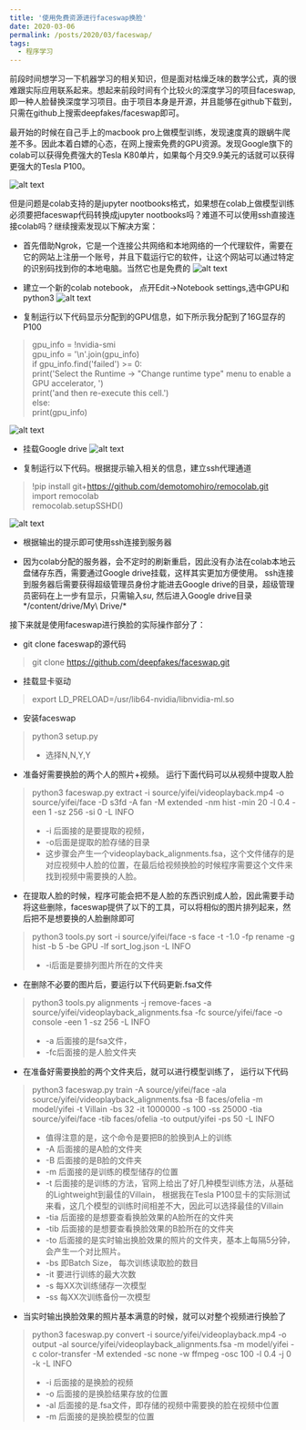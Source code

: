 ```yaml
---
title: '使用免费资源进行faceswap换脸'
date: 2020-03-06
permalink: /posts/2020/03/faceswap/
tags:
  - 程序学习
---
```

前段时间想学习一下机器学习的相关知识，但是面对枯燥乏味的数学公式，真的很难跟实际应用联系起来。想起来前段时间有个比较火的深度学习的项目faceswap,即一种人脸替换深度学习项目。由于项目本身是开源，并且能够在github下载到，只需在github上搜索deepfakes/faceswap即可。

最开始的时候在自己手上的macbook pro上做模型训练，发现速度真的跟蜗牛爬差不多。因此本着白嫖的心态，在网上搜索免费的GPU资源。发现Google旗下的colab可以获得免费强大的Tesla K80单片，如果每个月交9.9美元的话就可以获得更强大的Tesla P100。

![alt text](https://github.com/jinleiphys/notes/blob/master/faceswap/gpu.jpeg?raw=true)

但是问题是colab支持的是jupyter nootbooks格式，如果想在colab上做模型训练必须要把faceswap代码转换成jupyter nootbooks吗？难道不可以使用ssh直接连接colab吗？继续搜索发现以下解决方案：

 - 首先借助Ngrok，它是一个连接公共网络和本地网络的一个代理软件，需要在它的网站上注册一个账号，并且下载运行它的软件，让这个网站可以通过特定的识别码找到你的本地电脑。当然它也是免费的
![alt text](https://github.com/jinleiphys/notes/blob/master/faceswap/ngrok.jpeg?raw=true)

 - 建立一个新的colab notebook， 点开Edit->Notebook settings,选中GPU和python3
![alt text](https://github.com/jinleiphys/notes/blob/master/faceswap/notebook_setting.jpeg?raw=true)

 - 复制运行以下代码显示分配到的GPU信息，如下所示我分配到了16G显存的P100
> gpu_info = !nvidia-smi   
 gpu_info = '\n'.join(gpu_info)   
 if gpu_info.find('failed') >= 0:    
   print('Select the Runtime → "Change runtime type" menu to enable a GPU accelerator, ')   
   print('and then re-execute this cell.')  
 else:  
   print(gpu_info)   

 ![alt text](https://github.com/jinleiphys/notes/blob/master/faceswap/gpu_info.jpeg?raw=true)

 - 挂载Google drive
 ![alt text](https://github.com/jinleiphys/notes/blob/master/faceswap/google_drive.jpeg?raw=true)

 - 复制运行以下代码。根据提示输入相关的信息，建立ssh代理通道

> !pip install git+https://github.com/demotomohiro/remocolab.git    
> import remocolab    
> remocolab.setupSSHD()

![alt text](https://github.com/jinleiphys/notes/blob/master/faceswap/colab.jpeg?raw=true)

 - 根据输出的提示即可使用ssh连接到服务器

 - 因为colab分配的服务器，会不定时的刷新重启，因此没有办法在colab本地云盘储存东西，需要通过Google drive挂载，这样其实更加方便使用。 ssh连接到服务器后需要获得超级管理员身份才能进去Google drive的目录，超级管理员密码在上一步有显示，只需输入*su*, 然后进入Google drive目录*/content/drive/My\ Drive/*


接下来就是使用faceswap进行换脸的实际操作部分了：

 - git clone faceswap的源代码

  >git clone https://github.com/deepfakes/faceswap.git

 - 挂载显卡驱动
  >export LD_PRELOAD=/usr/lib64-nvidia/libnvidia-ml.so

 - 安装faceswap
  >python3 setup.py
  > - 选择N,N,Y,Y

 - 准备好需要换脸的两个人的照片+视频。 运行下面代码可以从视频中提取人脸
 > python3 faceswap.py extract -i source/yifei/videoplayback.mp4 -o source/yifei/face -D s3fd -A fan -M extended -nm hist -min 20 -l 0.4 -een 1 -sz 256 -si 0 -L INFO
   >- -i 后面接的是要提取的视频，
   >- -o后面是提取的脸存储的目录
   >- 这步骤会产生一个videoplayback_alignments.fsa，这个文件储存的是对应视频中人脸的位置，在最后给视频换脸的时候程序需要这个文件来找到视频中需要换的人脸。

 - 在提取人脸的时候，程序可能会把不是人脸的东西识别成人脸，因此需要手动将这些删除，faceswap提供了以下的工具，可以将相似的图片排列起来，然后把不是想要换的人脸删除即可
 >python3 tools.py sort -i source/yifei/face -s face -t -1.0 -fp rename -g hist -b 5 -be GPU -lf sort_log.json -L INFO
   >- -i后面是要排列图片所在的文件夹

 - 在删除不必要的图片后，要运行以下代码更新.fsa文件
 >python3 tools.py alignments -j remove-faces -a source/yifei/videoplayback_alignments.fsa -fc source/yifei/face -o console -een 1 -sz 256 -L INFO
  > - -a 后面接的是fsa文件，
  > - -fc后面接的是人脸文件夹

 - 在准备好需要换脸的两个文件夹后，就可以进行模型训练了， 运行以下代码

 >python3 faceswap.py train -A source/yifei/face -ala source/yifei/videoplayback_alignments.fsa -B faces/ofelia -m model/yifei -t Villain -bs 32 -it 1000000 -s 100 -ss 25000  -tia source/yifei/face -tib faces/ofelia -to output/yifei -ps 50 -L INFO
  > - 值得注意的是，这个命令是要把B的脸换到A上的训练
  > - -A 后面接的是A脸的文件夹
  > - -B 后面接的是B脸的文件夹
  > - -m 后面接的是训练的模型储存的位置
  > - -t 后面接的是训练的方法，官网上给出了好几种模型训练方法，从基础的Lightweight到最佳的Villain， 根据我在Tesla P100显卡的实际测试来看，这几个模型的训练时间相差不大，因此可以选择最佳的Villain
  > - -tia 后面接的是想要查看换脸效果的A脸所在的文件夹
  > - -tib 后面接的是想要查看换脸效果的B脸所在的文件夹
  > - -to 后面接的是实时输出换脸效果的照片的文件夹，基本上每隔5分钟，会产生一个对比照片。
  > - -bs 即Batch Size， 每次训练读取脸的数目
  > - -it 要进行训练的最大次数
  > - -s 每XX次训练储存一次模型
  > - -ss 每XX次训练备份一次模型

 - 当实时输出换脸效果的照片基本满意的时候，就可以对整个视频进行换脸了
 >python3 faceswap.py convert -i source/yifei/videoplayback.mp4 -o output -al source/yifei/videoplayback_alignments.fsa -m model/yifei -c color-transfer -M extended -sc none -w ffmpeg -osc 100 -l 0.4 -j 0 -k -L INFO
>  - -i 后面接的是换脸的视频
>  - -o 后面接的是换脸结果存放的位置
>  - -al 后面接的是.fsa文件，即存储的视频中需要换的脸在视频中位置
>  - -m 后面接的是换脸模型的位置
